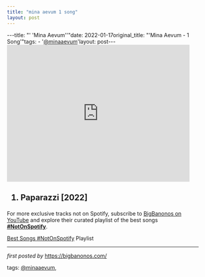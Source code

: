 ```yaml
---
title: "mina aevum 1 song"
layout: post
---
```

---title: "' 'Mina Aevum''"date: 2022-01-17original_title: "'Mina Aevum - 1 Song'"tags:  - '[@minaaevum](/tags/minaaevum/)'layout: post---<iframe frameborder="0" height="360" src="https://youtube.com/embed/Bvoje_dLpb4?list=PLtuNtuTatqI0xzWsdkbu6LzNcit7wvOCG" width="480"></iframe><h2><ol><li>Paparazzi [2022]</li></ol></h2><!--Subscribe and Playlist Links--><div>    <p>For more exclusive tracks not on Spotify, subscribe to <a href="https://www.youtube.com/[@BigBanonos](/tags/BigBanonos/)" target="_blank">BigBanonos on YouTube</a> and explore their curated playlist of the best songs <strong>[#NotOnSpotify](/tags/NotOnSpotify/)</strong>.</p>    <p><a href="https://www.youtube.com/playlist?list=PLtuNtuTatqI0kFahUCbtbfenC_ET5O_tr" target="_blank">Best Songs [#NotOnSpotify](/tags/NotOnSpotify/) Playlist<br /></a></p></div><hr /><p><em>first posted by</em> <a href="https://bigbanonos.com/" rel="noopener" target="_new">https://bigbanonos.com/</a></p><p>tags: [@minaaevum](/tags/minaaevum/),</p>